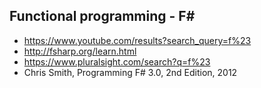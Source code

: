 ## Functional programming - F&#35;

- https://www.youtube.com/results?search_query=f%23
- http://fsharp.org/learn.html
- https://www.pluralsight.com/search?q=f%23
- Chris Smith, Programming F# 3.0, 2nd Edition, 2012
